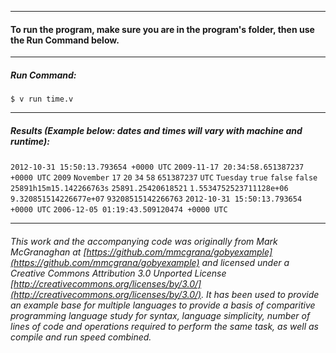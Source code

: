 ___
#### To run the program, make sure you are in the program's folder, then use the Run Command below.
___
##### Run Command:

`$ v run time.v`
___
##### Results (Example below: dates and times will vary with machine and runtime):

`2012-10-31 15:50:13.793654 +0000 UTC`
`2009-11-17 20:34:58.651387237 +0000 UTC`
`2009`
`November`
`17`
`20`
`34`
`58`
`651387237`
`UTC`
`Tuesday`
`true`
`false`
`false`
`25891h15m15.142266763s`
`25891.25420618521`
`1.5534752523711128e+06`
`9.320851514226677e+07`
`93208515142266763`
`2012-10-31 15:50:13.793654 +0000 UTC`
`2006-12-05 01:19:43.509120474 +0000 UTC`
___

###### This work and the accompanying code was originally from Mark McGranaghan at [https://github.com/mmcgrana/gobyexample](https://github.com/mmcgrana/gobyexample) and licensed under a Creative Commons Attribution 3.0 Unported License [http://creativecommons.org/licenses/by/3.0/](http://creativecommons.org/licenses/by/3.0/). It has been used to provide an example base for multiple languages to provide a basis of comparitive programming language study for syntax, language simplicity, number of lines of code and operations required to perform the same task, as well as compile and run speed combined.